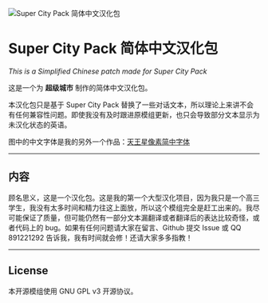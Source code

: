 ![Super City Pack 简体中文汉化包](https://i.imgur.com/PLCqjOm.png)

# Super City Pack 简体中文汉化包

*This is a Simplified Chinese patch made for Super City Pack*

这是一个为 **超级城市** 制作的简体中文汉化包。

本汉化包只是基于 Super City Pack 替换了一些对话文本，所以理论上来讲不会有任何兼容性问题。即使我没有及时跟进原模组更新，也只会导致部分文本显示为未汉化状态的英语。

图中的中文字体是我的另外一个作品：[天王星像素简中字体](https://github.com/ZenoRasta/Starbound-Uranus-Font-Mod)

---

## 内容

顾名思义，这是一个汉化包。这是我的第一个大型汉化项目，因为我只是一个高三学生，我没有太多时间和精力往这上面放，所以这个模组完全是赶工出来的。我尽可能保证了质量，但可能仍然有一部分文本漏翻译或者翻译后的表达比较奇怪，或者代码上的 bug。如果有任何问题请大家在留言、Github 提交 Issue 或 QQ 891221292 告诉我，我有时间就会修！还请大家多多指教！

---

## License

本开源模组使用 GNU GPL v3 开源协议。  
